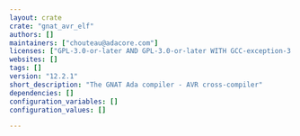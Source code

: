 ```yaml
---
layout: crate
crate: "gnat_avr_elf"
authors: []
maintainers: ["chouteau@adacore.com"]
licenses: ["GPL-3.0-or-later AND GPL-3.0-or-later WITH GCC-exception-3.1"]
websites: []
tags: []
version: "12.2.1"
short_description: "The GNAT Ada compiler - AVR cross-compiler"
dependencies: []
configuration_variables: []
configuration_values: []

---
```



